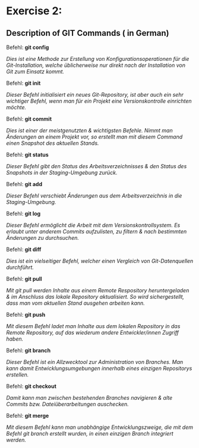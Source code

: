 ﻿# Exercise 2:
## Description of GIT Commands ( in German)

Befehl:  **git config**

_Dies ist eine Methode zur Erstellung von Konfigurationsoperationen für die Git-Installation, welche üblicherweise nur direkt nach der Installation von Git zum Einsatz kommt._

Befehl:  **git init**

_Dieser Befehl initialisiert ein neues Git-Repository, ist aber auch ein sehr wichtiger Befehl, wenn man für ein Projekt eine Versionskontrolle einrichten möchte._

Befehl:  **git commit**

_Dies ist einer der meistgenutzten & wichtigsten Befehle. Nimmt man Änderungen an einem Projekt vor, so erstellt man mit diesem Command einen Snapshot des aktuellen Stands._

Befehl:  **git status**

_Dieser Befehl gibt den Status des Arbeitsverzeichnisses & den Status des Snapshots in der Staging-Umgebung zurück._

Befehl:  **git add**

_Dieser Befehl verschiebt Änderungen aus dem Arbeitsverzeichnis in die Staging-Umgebung._

Befehl:  **git log**

_Dieser Befehl ermöglicht die Arbeit mit dem Versionskontrollsystem. Es erlaubt unter anderem Commits aufzulisten, zu filtern & nach bestimmten Änderungen zu durchsuchen._

Befehl:  **git diff**

_Dies ist ein vielseitiger Befehl, welcher einen Vergleich von Git-Datenquellen durchführt._

Befehl:  **git pull**

_Mit git pull werden Inhalte aus einem Remote Respository heruntergeladen & im Anschluss das lokale Repository aktualisiert. So wird sichergestellt, dass man vom aktuellen Stand ausgehen arbeiten kann._

Befehl:  **git push**

_Mit diesem Befehl ladet man Inhalte aus dem lokalen Repository in das Remote Repository, auf das wiederum andere Entwickler/innen Zugriff haben._

Befehl:  **git branch**

_Dieser Befehl ist ein Allzwecktool zur Administration von Branches. Man kann damit Entwicklungsumgebungen innerhalb eines einzigen Repositorys erstellen._

Befehl:  **git checkout**

_Damit kann man zwischen bestehenden Branches navigieren & alte Commits bzw. Dateiüberarbeitungen auschecken._

Befehl:  **git merge**

_Mit diesem Befehl kann man unabhängige Entwicklungszweige, die mit dem Befehl git branch erstellt wurden, in einen einzigen Branch integriert werden._
